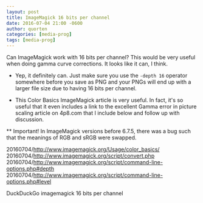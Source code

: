 ```yaml
---
layout: post
title: ImageMagick 16 bits per channel
date: 2016-07-04 21:00 -0600
author: quorten
categories: [media-prog]
tags: [media-prog]
---
```


Can ImageMagick work with 16 bits per channel?  This would be very
useful when doing gamma curve corrections.  It looks like it can, I
think.

* Yep, it definitely can.  Just make sure you use the `-depth 16`
  operator somewhere before you save as PNG and your PNGs will end up
  with a larger file size due to having 16 bits per channel.

* This Color Basics ImageMagick article is very useful.  In fact, it's
  so useful that it even includes a link to the excellent Gamma error
  in picture scaling article on 4p8.com that I include below and
  follow up with discussion.

** Important!  In ImageMagick versions before 6.7.5, there was a bug
   such that the meanings of RGB and sRGB were swapped.

20160704/http://www.imagemagick.org/Usage/color_basics/  
20160704/http://www.imagemagick.org/script/convert.php  
20160704/http://www.imagemagick.org/script/command-line-options.php#depth  
20160704/http://www.imagemagick.org/script/command-line-options.php#level

DuckDuckGo imagemagick 16 bits per channel
